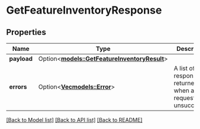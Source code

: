 # GetFeatureInventoryResponse

## Properties

Name | Type | Description | Notes
------------ | ------------- | ------------- | -------------
**payload** | Option<[**models::GetFeatureInventoryResult**](GetFeatureInventoryResult.md)> |  | [optional]
**errors** | Option<[**Vec<models::Error>**](Error.md)> | A list of error responses returned when a request is unsuccessful. | [optional]

[[Back to Model list]](../README.md#documentation-for-models) [[Back to API list]](../README.md#documentation-for-api-endpoints) [[Back to README]](../README.md)


